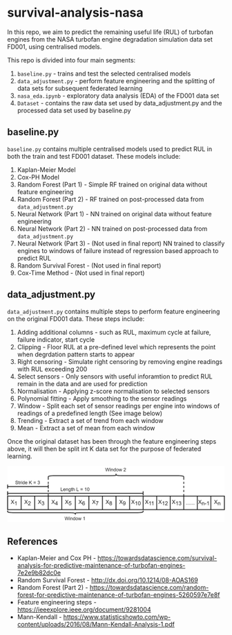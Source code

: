 # survival-analysis-nasa
In this repo, we aim to predict the remaining useful life (RUL) of turbofan engines from the NASA turbofan engine
degradation simulation data set FD001, using centralised models.

This repo is divided into four main segments:
1. `baseline.py` - trains and test the selected centralised models
2. `data_adjustment.py` - perform feature engineering and the splitting of data sets for subsequent federated learning
3. `nasa_eda.ipynb` - exploratory data analysis (EDA) of the FD001 data set
4. `Dataset` - contains the raw data set used by data_adjustment.py and the processed data set used by baseline.py

## baseline.py
`baseline.py` contains multiple centralised models used to predict RUL in both the train and test FD001 dataset. These models include:

1. Kaplan-Meier Model
2. Cox-PH Model
3. Random Forest (Part 1) - Simple RF trained on original data without feature engineering
4. Random Forest (Part 2) - RF trained on post-processed data from `data_adjustment.py`
5. Neural Network (Part 1) - NN trained on original data without feature engineering
6. Neural Network (Part 2) - NN trained on post-processed data from `data_adjustment.py`
7. Neural Network (Part 3) - (Not used in final report) NN trained to classify engines to windows of failure instead of regression based approach to predict RUL
8. Random Survival Forest - (Not used in final report)
9. Cox-Time Method - (Not used in final report)

## data_adjustment.py
`data_adjustment.py` contains multiple steps to perform feature engineering on the original FD001 data. These steps include:

1. Adding additional columns - such as RUL, maximum cycle at failure, failure indicator, start cycle
2. Clipping - Floor RUL at a pre-defined level which represents the point when degrdation pattern starts to appear
3. Right censoring - Simulate right censoring by removing engine readings with RUL exceeding 200
4. Select sensors - Only sensors with useful inforamtion to predict RUL remain in the data and are used for prediction
5. Normalisation - Applying z-score normalisation to selected sensors
6. Polynomial fitting - Apply smoothing to the sensor readings
7. Window - Split each set of sensor readings per engine into windows of readings of a predefined length (See image below)
8. Trending - Extract a set of trend from each window
9. Mean - Extract a set of mean from each window

Once the original dataset has been through the feature engineering steps above, it will then be split int K data set for the purpose of federated learning.

![alt text](https://github.com/cchanzl/survival-analysis-nasa/blob/main/images/slicing.png)

## References
* Kaplan-Meier and Cox PH - https://towardsdatascience.com/survival-analysis-for-predictive-maintenance-of-turbofan-engines-7e2e9b82dc0e
* Random Survival Forest - http://dx.doi.org/10.1214/08-AOAS169
* Random Forest (Part 2) - https://towardsdatascience.com/random-forest-for-predictive-maintenance-of-turbofan-engines-5260597e7e8f
* Feature engineering steps - https://ieeexplore.ieee.org/document/9281004
* Mann-Kendall - https://www.statisticshowto.com/wp-content/uploads/2016/08/Mann-Kendall-Analysis-1.pdf
